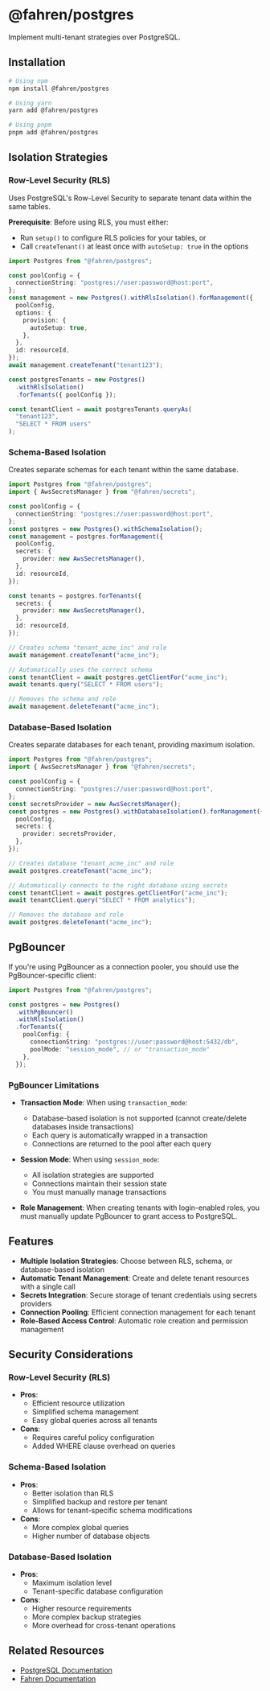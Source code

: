 # @fahren/postgres

Implement multi-tenant strategies over PostgreSQL.

## Installation

```bash
# Using npm
npm install @fahren/postgres

# Using yarn
yarn add @fahren/postgres

# Using pnpm
pnpm add @fahren/postgres
```

## Isolation Strategies

### Row-Level Security (RLS)

Uses PostgreSQL's Row-Level Security to separate tenant data within the same tables.

**Prerequisite**: Before using RLS, you must either:

- Run `setup()` to configure RLS policies for your tables, or
- Call `createTenant()` at least once with `autoSetup: true` in the options

```typescript
import Postgres from "@fahren/postgres";

const poolConfig = {
  connectionString: "postgres://user:password@host:port",
};
const management = new Postgres().withRlsIsolation().forManagement({
  poolConfig,
  options: {
    provision: {
      autoSetup: true,
    },
  },
  id: resourceId,
});
await management.createTenant("tenant123");

const postgresTenants = new Postgres()
  .withRlsIsolation()
  .forTenants({ poolConfig });

const tenantClient = await postgresTenants.queryAs(
  "tenant123",
  "SELECT * FROM users"
);
```

### Schema-Based Isolation

Creates separate schemas for each tenant within the same database.

```typescript
import Postgres from "@fahren/postgres";
import { AwsSecretsManager } from "@fahren/secrets";

const poolConfig = {
  connectionString: "postgres://user:password@host:port",
};
const postgres = new Postgres().withSchemaIsolation();
const management = postgres.forManagement({
  poolConfig,
  secrets: {
    provider: new AwsSecretsManager(),
  },
  id: resourceId,
});

const tenants = postgres.forTenants({
  secrets: {
    provider: new AwsSecretsManager(),
  },
  id: resourceId,
});

// Creates schema "tenant_acme_inc" and role
await management.createTenant("acme_inc");

// Automatically uses the correct schema
const tenantClient = await postgres.getClientFor("acme_inc");
await tenants.query("SELECT * FROM users");

// Removes the schema and role
await management.deleteTenant("acme_inc");
```

### Database-Based Isolation

Creates separate databases for each tenant, providing maximum isolation.

```typescript
import Postgres from "@fahren/postgres";
import { AwsSecretsManager } from "@fahren/secrets";

const poolConfig = {
  connectionString: "postgres://user:password@host:port",
};
const secretsProvider = new AwsSecretsManager();
const postgres = new Postgres().withDatabaseIsolation().forManagement({
  poolConfig,
  secrets: {
    provider: secretsProvider,
  },
});

// Creates database "tenant_acme_inc" and role
await postgres.createTenant("acme_inc");

// Automatically connects to the right database using secrets
const tenantClient = await postgres.getClientFor("acme_inc");
await tenantClient.query("SELECT * FROM analytics");

// Removes the database and role
await postgres.deleteTenant("acme_inc");
```

## PgBouncer

If you're using PgBouncer as a connection pooler, you should use the PgBouncer-specific client:

```typescript
import Postgres from "@fahren/postgres";

const postgres = new Postgres()
  .withPgBouncer()
  .withRlsIsolation()
  .forTenants({
    poolConfig: {
      connectionString: "postgres://user:password@host:5432/db",
      poolMode: "session_mode", // or "transaction_mode"
    },
  });
```

### PgBouncer Limitations

- **Transaction Mode**: When using `transaction_mode`:

  - Database-based isolation is not supported (cannot create/delete databases inside transactions)
  - Each query is automatically wrapped in a transaction
  - Connections are returned to the pool after each query

- **Session Mode**: When using `session_mode`:

  - All isolation strategies are supported
  - Connections maintain their session state
  - You must manually manage transactions

- **Role Management**: When creating tenants with login-enabled roles, you must manually update PgBouncer to grant access to PostgreSQL.

## Features

- **Multiple Isolation Strategies**: Choose between RLS, schema, or database-based isolation
- **Automatic Tenant Management**: Create and delete tenant resources with a single call
- **Secrets Integration**: Secure storage of tenant credentials using secrets providers
- **Connection Pooling**: Efficient connection management for each tenant
- **Role-Based Access Control**: Automatic role creation and permission management

## Security Considerations

### Row-Level Security (RLS)

- **Pros**:
  - Efficient resource utilization
  - Simplified schema management
  - Easy global queries across all tenants
- **Cons**:
  - Requires careful policy configuration
  - Added WHERE clause overhead on queries

### Schema-Based Isolation

- **Pros**:
  - Better isolation than RLS
  - Simplified backup and restore per tenant
  - Allows for tenant-specific schema modifications
- **Cons**:
  - More complex global queries
  - Higher number of database objects

### Database-Based Isolation

- **Pros**:
  - Maximum isolation level
  - Tenant-specific database configuration
- **Cons**:
  - Higher resource requirements
  - More complex backup strategies
  - More overhead for cross-tenant operations

## Related Resources

- [PostgreSQL Documentation](https://www.postgresql.org/docs/)
- [Fahren Documentation](https://github.com/joacoc/fahren)
